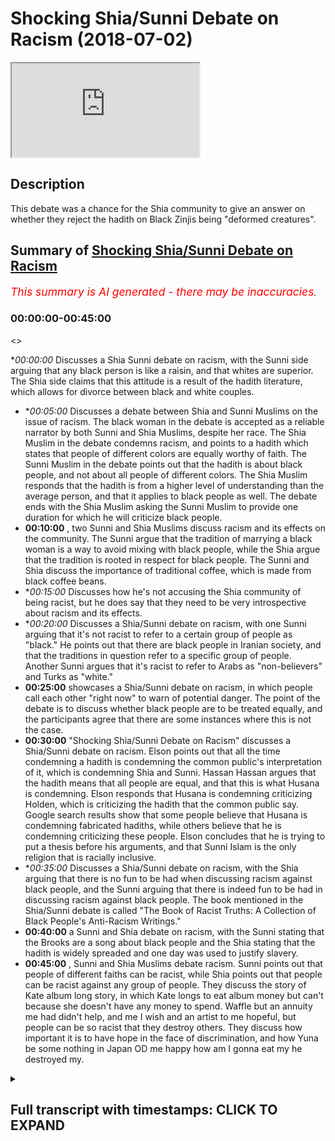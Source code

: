 # Shocking Shia/Sunni Debate on Racism (2018-07-02)

<iframe loading='lazy' allow='autoplay' src='https://www.youtube.com/embed/bwG8mSzOzyY'></iframe>

## Description

This debate was a chance for the Shia community to give an answer on whether they reject the hadith on Black Zinjis being "deformed creatures".

## Summary of [Shocking Shia/Sunni Debate on Racism](https://www.youtube.com/watch?v=bwG8mSzOzyY)


*<span style="color:red; font-size:125%">This summary is AI generated - there may be inaccuracies</span>. [](/)*

### <a onclick="modifyYTiframeseektime('0')">00:00:00-00:45:00</a>

<>

**<a onclick="modifyYTiframeseektime('0')">00:00:00</a>* Discusses a Shia Sunni debate on racism, with the Sunni side arguing that any black person is like a raisin, and that whites are superior. The Shia side claims that this attitude is a result of the hadith literature, which allows for divorce between black and white couples.
* **<a onclick="modifyYTiframeseektime('300')">00:05:00</a>* Discusses a debate between Shia and Sunni Muslims on the issue of racism. The black woman in the debate is accepted as a reliable narrator by both Sunni and Shia Muslims, despite her race. The Shia Muslim in the debate condemns racism, and points to a hadith which states that people of different colors are equally worthy of faith. The Sunni Muslim in the debate points out that the hadith is about black people, and not about all people of different colors. The Shia Muslim responds that the hadith is from a higher level of understanding than the average person, and that it applies to black people as well. The debate ends with the Shia Muslim asking the Sunni Muslim to provide one duration for which he will criticize black people.
* **<a onclick="modifyYTiframeseektime('600')">00:10:00</a>** , two Sunni and Shia Muslims discuss racism and its effects on the community. The Sunni argue that the tradition of marrying a black woman is a way to avoid mixing with black people, while the Shia argue that the tradition is rooted in respect for black people. The Sunni and Shia discuss the importance of traditional coffee, which is made from black coffee beans.
* **<a onclick="modifyYTiframeseektime('900')">00:15:00</a>* Discusses how he's not accusing the Shia community of being racist, but he does say that they need to be very introspective about racism and its effects.
* **<a onclick="modifyYTiframeseektime('1200')">00:20:00</a>* Discusses a Shia/Sunni debate on racism, with one Sunni arguing that it's not racist to refer to a certain group of people as "black." He points out that there are black people in Iranian society, and that the traditions in question refer to a specific group of people. Another Sunni argues that it's racist to refer to Arabs as "non-believers" and Turks as "white."
* **<a onclick="modifyYTiframeseektime('1500')">00:25:00</a>**  showcases a Shia/Sunni debate on racism, in which people call each other "right now" to warn of potential danger. The point of the debate is to discuss whether black people are to be treated equally, and the participants agree that there are some instances where this is not the case.
* **<a onclick="modifyYTiframeseektime('1800')">00:30:00</a>**  "Shocking Shia/Sunni Debate on Racism" discusses a Shia/Sunni debate on racism. Elson points out that all the time condemning a hadith is condemning the common public's interpretation of it, which is condemning Shia and Sunni. Hassan Hassan argues that the hadith means that all people are equal, and that this is what Husana is condemning. Elson responds that Husana is condemning criticizing Holden, which is criticizing the hadith that the common public say. Google search results show that some people believe that Husana is condemning fabricated hadiths, while others believe that he is condemning criticizing these people. Elson concludes that he is trying to put a thesis before his arguments, and that Sunni Islam is the only religion that is racially inclusive.
* **<a onclick="modifyYTiframeseektime('2100')">00:35:00</a>* Discusses a Shia/Sunni debate on racism, with the Shia arguing that there is no fun to be had when discussing racism against black people, and the Sunni arguing that there is indeed fun to be had in discussing racism against black people. The book mentioned in the Shia/Sunni debate is called "The Book of Racist Truths: A Collection of Black People's Anti-Racism Writings."
* **<a onclick="modifyYTiframeseektime('2400')">00:40:00</a>** a Sunni and Shia debate on racism, with the Sunni stating that the Brooks are a song about black people and the Shia stating that the hadith is widely spreaded and one day was used to justify slavery.
* **<a onclick="modifyYTiframeseektime('2700')">00:45:00</a>** , Sunni and Shia Muslims debate racism. Sunni points out that people of different faiths can be racist, while Shia points out that people can be racist against any group of people. They discuss the story of Kate album long story, in which Kate longs to eat album money but can't because she doesn't have any money to spend. Waffle but an annuity me had didn't help, and me I wish and an artist to me hopeful, but people can be so racist that they destroy others. They discuss how important it is to have hope in the face of discrimination, and how Yuna be some nothing in Japan OD me happy how am I gonna eat my he destroyed my.

<details><summary><h2>Full transcript with timestamps: CLICK TO EXPAND</h2></summary>

<a onclick="modifyYTiframeseektime('0')">0:00:00</a> I know but even that is problematic know  
<a onclick="modifyYTiframeseektime('64')">0:01:04</a> that the nutrition say about  
<a onclick="modifyYTiframeseektime('70')">0:01:10</a> this deal yeah okay they're all of those  
<a onclick="modifyYTiframeseektime('74')">0:01:14</a> traditions we reject them right yeah so  
<a onclick="modifyYTiframeseektime('76')">0:01:16</a> believe me stress scriptures and this is  
<a onclick="modifyYTiframeseektime('83')">0:01:23</a> my claim to you right now here and this  
<a onclick="modifyYTiframeseektime('84')">0:01:24</a> is I'm doing nothing why nothing is what  
<a onclick="modifyYTiframeseektime('87')">0:01:27</a> I'm taking your you mean yeah and I'm  
<a onclick="modifyYTiframeseektime('89')">0:01:29</a> giving it to you because I'm not someone  
<a onclick="modifyYTiframeseektime('91')">0:01:31</a> who can do it son mystical art is a big  
<a onclick="modifyYTiframeseektime('93')">0:01:33</a> thing you go through narrations yeah  
<a onclick="modifyYTiframeseektime('94')">0:01:34</a> it's the cry is when someone looks at oh  
<a onclick="modifyYTiframeseektime('97')">0:01:37</a> yeah makes a decision so I'm saying oh  
<a onclick="modifyYTiframeseektime('100')">0:01:40</a> yeah who's well-known yeah in the circle  
<a onclick="modifyYTiframeseektime('103')">0:01:43</a> his his discussion of it and not just  
<a onclick="modifyYTiframeseektime('106')">0:01:46</a> him but him particularly because I know  
<a onclick="modifyYTiframeseektime('107')">0:01:47</a> he spoke about this issue yeah he said  
<a onclick="modifyYTiframeseektime('112')">0:01:52</a> anything in the Islamic which refers to  
<a onclick="modifyYTiframeseektime('117')">0:01:57</a> as throat the people from Sudan yeah  
<a onclick="modifyYTiframeseektime('120')">0:02:00</a> which is at the time obviously below  
<a onclick="modifyYTiframeseektime('121')">0:02:01</a> Egypt and sapphires rubies etc and also  
<a onclick="modifyYTiframeseektime('124')">0:02:04</a> any black people is alike that's what he  
<a onclick="modifyYTiframeseektime('127')">0:02:07</a> said any idea lied meaning is not  
<a onclick="modifyYTiframeseektime('129')">0:02:09</a> authentic now on the on the flip side  
<a onclick="modifyYTiframeseektime('131')">0:02:11</a> today one saying is from the Tennessee I  
<a onclick="modifyYTiframeseektime('133')">0:02:13</a> traditionally spective yeah we both  
<a onclick="modifyYTiframeseektime('136')">0:02:16</a> agree and we've accepted that this  
<a onclick="modifyYTiframeseektime('138')">0:02:18</a> hadith yakumo's ooh not for long Kalpana  
<a onclick="modifyYTiframeseektime('141')">0:02:21</a> Shawa that be aware of the huge trap the  
<a onclick="modifyYTiframeseektime('143')">0:02:23</a> black tribe because they are deformed  
<a onclick="modifyYTiframeseektime('144')">0:02:24</a> creature because they used to pace  
<a onclick="modifyYTiframeseektime('146')">0:02:26</a> things in their faces you know well I  
<a onclick="modifyYTiframeseektime('148')">0:02:28</a> mean they still do that now I mean in  
<a onclick="modifyYTiframeseektime('151')">0:02:31</a> Kenya you got to Ken you're gonna find  
<a onclick="modifyYTiframeseektime('152')">0:02:32</a> tribes that people put things in their  
<a onclick="modifyYTiframeseektime('154')">0:02:34</a> faces and that already there was one  
<a onclick="modifyYTiframeseektime('155')">0:02:35</a> thing but they don't have no books but  
<a onclick="modifyYTiframeseektime('157')">0:02:37</a> you know this word will show where you  
<a onclick="modifyYTiframeseektime('159')">0:02:39</a> know what it means in Arabic deformity  
<a onclick="modifyYTiframeseektime('165')">0:02:45</a> literally when you have some patrol you  
<a onclick="modifyYTiframeseektime('167')">0:02:47</a> know what you saying this it's they're  
<a onclick="modifyYTiframeseektime('168')">0:02:48</a> not no more you saying this right but  
<a onclick="modifyYTiframeseektime('171')">0:02:51</a> then at the same time in Bukhari you do  
<a onclick="modifyYTiframeseektime('173')">0:02:53</a> have traditions where it describes yet  
<a onclick="modifyYTiframeseektime('176')">0:02:56</a> it describes like it says obey your  
<a onclick="modifyYTiframeseektime('177')">0:02:57</a> leader leader even if he's no peon is  
<a onclick="modifyYTiframeseektime('180')">0:03:00</a> that head Lac or is it okay no that's  
<a onclick="modifyYTiframeseektime('191')">0:03:11</a> not the idea is look  
<a onclick="modifyYTiframeseektime('196')">0:03:16</a> from Fantasy Bra obey your leader  
<a onclick="modifyYTiframeseektime('197')">0:03:17</a> whatever color they are and he said even  
<a onclick="modifyYTiframeseektime('199')">0:03:19</a> if his head is as black as a raisin it's  
<a onclick="modifyYTiframeseektime('202')">0:03:22</a> like raisin Zach yeah because the  
<a onclick="modifyYTiframeseektime('204')">0:03:24</a> Razorbacks and white that seem no one in  
<a onclick="modifyYTiframeseektime('205')">0:03:25</a> rank no no no no that bi is suggesting I  
<a onclick="modifyYTiframeseektime('214')">0:03:34</a> think we're gonna talk about yeah oh I'm  
<a onclick="modifyYTiframeseektime('220')">0:03:40</a> saying is that the reason you notice a  
<a onclick="modifyYTiframeseektime('222')">0:03:42</a> lot of Korea this is really interesting  
<a onclick="modifyYTiframeseektime('223')">0:03:43</a> there's a hadith in Bukhari I'll come to  
<a onclick="modifyYTiframeseektime('225')">0:03:45</a> the same one as oh yeah of a woman yeah  
<a onclick="modifyYTiframeseektime('227')">0:03:47</a> she was a black woman yeah  
<a onclick="modifyYTiframeseektime('230')">0:03:50</a> black woman she came to a sahabi I  
<a onclick="modifyYTiframeseektime('232')">0:03:52</a> forget his name now maybe we can find  
<a onclick="modifyYTiframeseektime('234')">0:03:54</a> the name and he and his wife he and his  
<a onclick="modifyYTiframeseektime('238')">0:03:58</a> wife he and his wife four marriages  
<a onclick="modifyYTiframeseektime('242')">0:04:02</a> this isn't Bukhari a wife and husband  
<a onclick="modifyYTiframeseektime('246')">0:04:06</a> were married yeah now what happened was  
<a onclick="modifyYTiframeseektime('250')">0:04:10</a> that this black woman she said why hold  
<a onclick="modifyYTiframeseektime('252')">0:04:12</a> on I gave this man breast milk and I  
<a onclick="modifyYTiframeseektime('255')">0:04:15</a> gave this woman breast milk and in Islam  
<a onclick="modifyYTiframeseektime('257')">0:04:17</a> we know that if you give a man and a  
<a onclick="modifyYTiframeseektime('260')">0:04:20</a> woman breast milk they can't get married  
<a onclick="modifyYTiframeseektime('261')">0:04:21</a> there you understand that yeah okay you  
<a onclick="modifyYTiframeseektime('264')">0:04:24</a> know the nourishes the perfect for foie  
<a onclick="modifyYTiframeseektime('266')">0:04:26</a> gras kabane ever man the hadith says for  
<a onclick="modifyYTiframeseektime('268')">0:04:28</a> foie gras cabina Homer pharmacopoeia  
<a onclick="modifyYTiframeseektime('271')">0:04:31</a> Homer means he divorced them now wait a  
<a onclick="modifyYTiframeseektime('273')">0:04:33</a> minute this is really interesting  
<a onclick="modifyYTiframeseektime('274')">0:04:34</a> separate this means the boss there was  
<a onclick="modifyYTiframeseektime('279')">0:04:39</a> at the boss head you know why because he  
<a onclick="modifyYTiframeseektime('282')">0:04:42</a> divorced between those two because her  
<a onclick="modifyYTiframeseektime('284')">0:04:44</a> testimony  
<a onclick="modifyYTiframeseektime('286')">0:04:46</a> now who was she she was a black woman  
<a onclick="modifyYTiframeseektime('288')">0:04:48</a> the two groups of subgroups of people  
<a onclick="modifyYTiframeseektime('291')">0:04:51</a> which with which we think are most  
<a onclick="modifyYTiframeseektime('293')">0:04:53</a> ridiculed in society yeah well he  
<a onclick="modifyYTiframeseektime('295')">0:04:55</a> accepts he accepted salawats a love  
<a onclick="modifyYTiframeseektime('298')">0:04:58</a> according to a hadith literature the  
<a onclick="modifyYTiframeseektime('300')">0:05:00</a> narration of a black woman over a notion  
<a onclick="modifyYTiframeseektime('303')">0:05:03</a> of a man and his wife both of them went  
<a onclick="modifyYTiframeseektime('305')">0:05:05</a> against her they said no this didn't  
<a onclick="modifyYTiframeseektime('306')">0:05:06</a> happen they protested but the Prophet he  
<a onclick="modifyYTiframeseektime('308')">0:05:08</a> accepted her narration over this which  
<a onclick="modifyYTiframeseektime('322')">0:05:22</a> was one of his students and then the so  
<a onclick="modifyYTiframeseektime('325')">0:05:25</a> black woman then  
<a onclick="modifyYTiframeseektime('326')">0:05:26</a> a student he said you want to see  
<a onclick="modifyYTiframeseektime('329')">0:05:29</a> someone from the people of Jena he said  
<a onclick="modifyYTiframeseektime('331')">0:05:31</a> yes he said look at this black woman she  
<a onclick="modifyYTiframeseektime('333')">0:05:33</a> is one of the people in general  
<a onclick="modifyYTiframeseektime('334')">0:05:34</a> represent yeah she's all over the people  
<a onclick="modifyYTiframeseektime('336')">0:05:36</a> of Germany that she is living on earth  
<a onclick="modifyYTiframeseektime('338')">0:05:38</a> at that time and she's one of the people  
<a onclick="modifyYTiframeseektime('340')">0:05:40</a> of paradise then he asked him why then  
<a onclick="modifyYTiframeseektime('343')">0:05:43</a> he said she came to the prophet  
<a onclick="modifyYTiframeseektime('344')">0:05:44</a> salaallah alayhi salam and she had she  
<a onclick="modifyYTiframeseektime('347')">0:05:47</a> had kind of epilepsy  
<a onclick="modifyYTiframeseektime('348')">0:05:48</a> he's too faint and then she came to the  
<a onclick="modifyYTiframeseektime('351')">0:05:51</a> prophet sallallaahu and she asked him o  
<a onclick="modifyYTiframeseektime('352')">0:05:52</a> Messenger of Allah I get faint asked the  
<a onclick="modifyYTiframeseektime('354')">0:05:54</a> McDowell for me that Allah killed me  
<a onclick="modifyYTiframeseektime('355')">0:05:55</a> from this disease then our Prophet SAW  
<a onclick="modifyYTiframeseektime('357')">0:05:57</a> Allah I am said to him will you be  
<a onclick="modifyYTiframeseektime('359')">0:05:59</a> patient she said yes and then he said  
<a onclick="modifyYTiframeseektime('376')">0:06:16</a> look at this because it demonstrates  
<a onclick="modifyYTiframeseektime('397')">0:06:37</a> equality yes the reason why we presented  
<a onclick="modifyYTiframeseektime('404')">0:06:44</a> on our channel was for a reason was a  
<a onclick="modifyYTiframeseektime('405')">0:06:45</a> search on accused you said your video  
<a onclick="modifyYTiframeseektime('410')">0:06:50</a> that we aren't filling the race in the  
<a onclick="modifyYTiframeseektime('411')">0:06:51</a> reason why we released that was cause  
<a onclick="modifyYTiframeseektime('412')">0:06:52</a> another channel so excuse also erases  
<a onclick="modifyYTiframeseektime('425')">0:07:05</a> saying you guys we have these mess up  
<a onclick="modifyYTiframeseektime('426')">0:07:06</a> the diffs research you have them too we  
<a onclick="modifyYTiframeseektime('428')">0:07:08</a> can write that game-mode a baton a stone  
<a onclick="modifyYTiframeseektime('439')">0:07:19</a> yes they have black no problem ok that's  
<a onclick="modifyYTiframeseektime('442')">0:07:22</a> why we don't have to listen  
<a onclick="modifyYTiframeseektime('443')">0:07:23</a> racism the very choose a very low blow  
<a onclick="modifyYTiframeseektime('452')">0:07:32</a> racism exists unless you get racism from  
<a onclick="modifyYTiframeseektime('457')">0:07:37</a> in the UK you could be a white guy from  
<a onclick="modifyYTiframeseektime('459')">0:07:39</a> Scotland somebody from South London and  
<a onclick="modifyYTiframeseektime('462')">0:07:42</a> it'd be like we have to do this  
<a onclick="modifyYTiframeseektime('466')">0:07:46</a> interesting hadith of man Solomon we  
<a onclick="modifyYTiframeseektime('469')">0:07:49</a> have this and it's higher color to our  
<a onclick="modifyYTiframeseektime('470')">0:07:50</a> colors yeah so the episode that Oh son  
<a onclick="modifyYTiframeseektime('486')">0:08:06</a> of a black and he was very angry with  
<a onclick="modifyYTiframeseektime('488')">0:08:08</a> him he reprimanded him and you know now  
<a onclick="modifyYTiframeseektime('491')">0:08:11</a> I'm asking you a question  
<a onclick="modifyYTiframeseektime('493')">0:08:13</a> Allah it's very important because he  
<a onclick="modifyYTiframeseektime('495')">0:08:15</a> first rose from your book sorry it was  
<a onclick="modifyYTiframeseektime('500')">0:08:20</a> not man right  
<a onclick="modifyYTiframeseektime('502')">0:08:22</a> he said to me ever so that whole son of  
<a onclick="modifyYTiframeseektime('506')">0:08:26</a> a black woman so belong in rabaa he  
<a onclick="modifyYTiframeseektime('509')">0:08:29</a> wanted from Mohammed sunrise and I  
<a onclick="modifyYTiframeseektime('510')">0:08:30</a> complain and he complained Ranger Psalms  
<a onclick="modifyYTiframeseektime('512')">0:08:32</a> of Solomon Hadi but he forgot very angry  
<a onclick="modifyYTiframeseektime('515')">0:08:35</a> and he told him yeah  
<a onclick="modifyYTiframeseektime('517')">0:08:37</a> is this true is this true what you've  
<a onclick="modifyYTiframeseektime('519')">0:08:39</a> been saying yeah in the Quran really so  
<a onclick="modifyYTiframeseektime('525')">0:08:45</a> he clearly okay go angry  
<a onclick="modifyYTiframeseektime('527')">0:08:47</a> we condemn there and he called the  
<a onclick="modifyYTiframeseektime('528')">0:08:48</a> ignorant jaylee act is one of the worst  
<a onclick="modifyYTiframeseektime('531')">0:08:51</a> criticisms you can get actually on the  
<a onclick="modifyYTiframeseektime('532')">0:08:52</a> west coast yes so here's my question  
<a onclick="modifyYTiframeseektime('535')">0:08:55</a> it's a question it's not challenged can  
<a onclick="modifyYTiframeseektime('539')">0:08:59</a> you provide for me one she IDs exactly  
<a onclick="modifyYTiframeseektime('558')">0:09:18</a> so you want one duration I just wanna  
<a onclick="modifyYTiframeseektime('561')">0:09:21</a> criticize that recently as the narration  
<a onclick="modifyYTiframeseektime('563')">0:09:23</a> that we saw in in our books right from a  
<a onclick="modifyYTiframeseektime('566')">0:09:26</a> Shiite perspective one killer hadith  
<a onclick="modifyYTiframeseektime('569')">0:09:29</a> which says and most thing I know the  
<a onclick="modifyYTiframeseektime('572')">0:09:32</a> article I mean it wasn't about black and  
<a onclick="modifyYTiframeseektime('574')">0:09:34</a> so now he was  
<a onclick="modifyYTiframeseektime('574')">0:09:34</a> it was you asked for one duration yes  
<a onclick="modifyYTiframeseektime('592')">0:09:52</a> okay yes this will finish now there's a  
<a onclick="modifyYTiframeseektime('596')">0:09:56</a> whole chapter in al-kafi volume one that  
<a onclick="modifyYTiframeseektime('600')">0:10:00</a> talks about racism and it says if  
<a onclick="modifyYTiframeseektime('602')">0:10:02</a> anybody if anybody has a mustard of seen  
<a onclick="modifyYTiframeseektime('605')">0:10:05</a> on his half of racism let's get there  
<a onclick="modifyYTiframeseektime('610')">0:10:10</a> with respect you see you've got respect  
<a onclick="modifyYTiframeseektime('614')">0:10:14</a> your traditions be they ask you to call  
<a onclick="modifyYTiframeseektime('616')">0:10:16</a> the Hadean alone on the pole listen to  
<a onclick="modifyYTiframeseektime('618')">0:10:18</a> set up with up I'm telling you now that  
<a onclick="modifyYTiframeseektime('624')">0:10:24</a> inner coffee  
<a onclick="modifyYTiframeseektime('626')">0:10:26</a> I'll find a few I think it's only fair  
<a onclick="modifyYTiframeseektime('629')">0:10:29</a> every time you present something I'll do  
<a onclick="modifyYTiframeseektime('631')">0:10:31</a> exactly the same thing with you no  
<a onclick="modifyYTiframeseektime('632')">0:10:32</a> problem I said I've just said in a  
<a onclick="modifyYTiframeseektime('638')">0:10:38</a> hadith  
<a onclick="modifyYTiframeseektime('639')">0:10:39</a> that's what's been authenticated  
<a onclick="modifyYTiframeseektime('658')">0:10:58</a> I'm simply asking he's asking for one  
<a onclick="modifyYTiframeseektime('660')">0:11:00</a> happy I just want to know why why  
<a onclick="modifyYTiframeseektime('663')">0:11:03</a> because he's curious he probably wants  
<a onclick="modifyYTiframeseektime('665')">0:11:05</a> to say you wanna make a boy because when  
<a onclick="modifyYTiframeseektime('674')">0:11:14</a> you have a hadith I'm gonna have a  
<a onclick="modifyYTiframeseektime('676')">0:11:16</a> hadith was wrong when it couldn't pro  
<a onclick="modifyYTiframeseektime('679')">0:11:19</a> this act saying you have this hadith  
<a onclick="modifyYTiframeseektime('683')">0:11:23</a> through the highest and yeah which is  
<a onclick="modifyYTiframeseektime('686')">0:11:26</a> you be careful or the do memory of the  
<a onclick="modifyYTiframeseektime('688')">0:11:28</a> of the black where the Jews the black is  
<a onclick="modifyYTiframeseektime('690')">0:11:30</a> rude yeah because that deformed people  
<a onclick="modifyYTiframeseektime('694')">0:11:34</a> yeah now we need another hadith in the  
<a onclick="modifyYTiframeseektime('696')">0:11:36</a> same standard to clean them that and all  
<a onclick="modifyYTiframeseektime('699')">0:11:39</a> the forest no I'm not defensive um they  
<a onclick="modifyYTiframeseektime('705')">0:11:45</a> are asking we're not the donor  
<a onclick="modifyYTiframeseektime('706')">0:11:46</a> we're asking we need to have a becoming  
<a onclick="modifyYTiframeseektime('712')">0:11:52</a> firstly this tradition you brought up  
<a onclick="modifyYTiframeseektime('715')">0:11:55</a> about racism okay  
<a onclick="modifyYTiframeseektime('717')">0:11:57</a> which obviously accountable it's say hey  
<a onclick="modifyYTiframeseektime('719')">0:11:59</a> you said it's hey by Allah Bonnie or  
<a onclick="modifyYTiframeseektime('720')">0:12:00</a> whatever right not as fine again what's  
<a onclick="modifyYTiframeseektime('722')">0:12:02</a> wrong I don't want to just mention about  
<a onclick="modifyYTiframeseektime('723')">0:12:03</a> abou sorry  
<a onclick="modifyYTiframeseektime('725')">0:12:05</a> yeah rebuking so the point is and by the  
<a onclick="modifyYTiframeseektime('731')">0:12:11</a> way we have for example Halloween I've  
<a onclick="modifyYTiframeseektime('732')">0:12:12</a> been 12 yeah she married yeah  
<a onclick="modifyYTiframeseektime('735')">0:12:15</a> - tell them married a black man as well  
<a onclick="modifyYTiframeseektime('739')">0:12:19</a> okay so we have intermixing within black  
<a onclick="modifyYTiframeseektime('743')">0:12:23</a> community nope a little mini by the way  
<a onclick="modifyYTiframeseektime('745')">0:12:25</a> do you know I was doing research sorry  
<a onclick="modifyYTiframeseektime('746')">0:12:26</a> this is gonna sound a bit tangential can  
<a onclick="modifyYTiframeseektime('749')">0:12:29</a> I just finish going to lighten the mood  
<a onclick="modifyYTiframeseektime('752')">0:12:32</a> okay go for it I've done a DNA test and  
<a onclick="modifyYTiframeseektime('754')">0:12:34</a> basically about 1/5 of my body is  
<a onclick="modifyYTiframeseektime('756')">0:12:36</a> Nigerian or something like that  
<a onclick="modifyYTiframeseektime('759')">0:12:39</a> - I was like 20 percent of all 20 become  
<a onclick="modifyYTiframeseektime('762')">0:12:42</a> like a big number yeah yeah so I was  
<a onclick="modifyYTiframeseektime('763')">0:12:43</a> wondering you know why am i if it was  
<a onclick="modifyYTiframeseektime('766')">0:12:46</a> East African you know okay  
<a onclick="modifyYTiframeseektime('768')">0:12:48</a> East African because this close to North  
<a onclick="modifyYTiframeseektime('771')">0:12:51</a> Africa alright I'm originally from Egypt  
<a onclick="modifyYTiframeseektime('774')">0:12:54</a> I done some research chef you know on  
<a onclick="modifyYTiframeseektime('776')">0:12:56</a> the on the the freshest the brushes yeah  
<a onclick="modifyYTiframeseektime('780')">0:13:00</a> and while realizes that we have a  
<a onclick="modifyYTiframeseektime('782')">0:13:02</a> long-standing tradition the sources for  
<a onclick="modifyYTiframeseektime('785')">0:13:05</a> the cernium it's established giving him  
<a onclick="modifyYTiframeseektime('786')">0:13:06</a> to you as an interesting point nothing  
<a onclick="modifyYTiframeseektime('788')">0:13:08</a> nothing academically but because black  
<a onclick="modifyYTiframeseektime('791')">0:13:11</a> people have certain characteristics  
<a onclick="modifyYTiframeseektime('792')">0:13:12</a> muscle muscular and whoever they do have  
<a onclick="modifyYTiframeseektime('796')">0:13:16</a> even now to this day every day so  
<a onclick="modifyYTiframeseektime('799')">0:13:19</a> [Laughter]  
<a onclick="modifyYTiframeseektime('802')">0:13:22</a> they're pretty legs  
<a onclick="modifyYTiframeseektime('804')">0:13:24</a> yeah so the Arab side to intermix with  
<a onclick="modifyYTiframeseektime('808')">0:13:28</a> them especially the core issues that's  
<a onclick="modifyYTiframeseektime('810')">0:13:30</a> why because I was wondering why you came  
<a onclick="modifyYTiframeseektime('812')">0:13:32</a> from I'm a gobby of pigment you got a  
<a onclick="modifyYTiframeseektime('814')">0:13:34</a> signal  
<a onclick="modifyYTiframeseektime('853')">0:14:13</a> okay so basically bro it's gonna come  
<a onclick="modifyYTiframeseektime('857')">0:14:17</a> back to you I was gonna see the  
<a onclick="modifyYTiframeseektime('858')">0:14:18</a> traditional coffee Algar bringing up so  
<a onclick="modifyYTiframeseektime('860')">0:14:20</a> the point is look I think they I'm not  
<a onclick="modifyYTiframeseektime('862')">0:14:22</a> going to stand in like throw blows  
<a onclick="modifyYTiframeseektime('864')">0:14:24</a> because I can show you I'm not trying or  
<a onclick="modifyYTiframeseektime('866')">0:14:26</a> let me finish I think they we have  
<a onclick="modifyYTiframeseektime('871')">0:14:31</a> chapters dedicated in our books they  
<a onclick="modifyYTiframeseektime('873')">0:14:33</a> talk about racism okay  
<a onclick="modifyYTiframeseektime('875')">0:14:35</a> and the amande often debated a start  
<a onclick="modifyYTiframeseektime('877')">0:14:37</a> date to themselves their mothers were  
<a onclick="modifyYTiframeseektime('878')">0:14:38</a> from black descended from slaves women  
<a onclick="modifyYTiframeseektime('883')">0:14:43</a> their wives some of these women will  
<a onclick="modifyYTiframeseektime('887')">0:14:47</a> stay with me no I would ask you a  
<a onclick="modifyYTiframeseektime('889')">0:14:49</a> question  
<a onclick="modifyYTiframeseektime('890')">0:14:50</a> give me one Xin Jie woman from the  
<a onclick="modifyYTiframeseektime('896')">0:14:56</a> Nubians from these energies that the  
<a onclick="modifyYTiframeseektime('898')">0:14:58</a> Imams married and not the most yeah I  
<a onclick="modifyYTiframeseektime('902')">0:15:02</a> don't know I'm not asking efficient not  
<a onclick="modifyYTiframeseektime('904')">0:15:04</a> talking about the skin color I'm talking  
<a onclick="modifyYTiframeseektime('906')">0:15:06</a> about black from the subcontinent as far  
<a onclick="modifyYTiframeseektime('909')">0:15:09</a> from the sub-saharan African region so  
<a onclick="modifyYTiframeseektime('911')">0:15:11</a> Sudan from the known Arab places you  
<a onclick="modifyYTiframeseektime('917')">0:15:17</a> could ask you the same question could  
<a onclick="modifyYTiframeseektime('919')">0:15:19</a> you answer one second hello pin Tao okay  
<a onclick="modifyYTiframeseektime('923')">0:15:23</a> she's an Arab woman okay I mean you've  
<a onclick="modifyYTiframeseektime('926')">0:15:26</a> done your research I need to understand  
<a onclick="modifyYTiframeseektime('930')">0:15:30</a> your anger confusing us of racism  
<a onclick="modifyYTiframeseektime('932')">0:15:32</a> essentially no I'm not accusing you of  
<a onclick="modifyYTiframeseektime('933')">0:15:33</a> racism you've done research you comment  
<a onclick="modifyYTiframeseektime('938')">0:15:38</a> before and then yourself  
<a onclick="modifyYTiframeseektime('941')">0:15:41</a> Oh useless racism is a big thing yeah  
<a onclick="modifyYTiframeseektime('961')">0:16:01</a> and let me be frank with you in our  
<a onclick="modifyYTiframeseektime('963')">0:16:03</a> countries and our Arab countries  
<a onclick="modifyYTiframeseektime('964')">0:16:04</a> Pakistan in the black person comes to  
<a onclick="modifyYTiframeseektime('967')">0:16:07</a> this country sometimes they mistreated  
<a onclick="modifyYTiframeseektime('968')">0:16:08</a> err I'm speaking more probably off no  
<a onclick="modifyYTiframeseektime('970')">0:16:10</a> problem but their mystery is how we have  
<a onclick="modifyYTiframeseektime('971')">0:16:11</a> to adjust these things as understand let  
<a onclick="modifyYTiframeseektime('975')">0:16:15</a> us stay here I mean I know you might not  
<a onclick="modifyYTiframeseektime('979')">0:16:19</a> find it as important but I've never very  
<a onclick="modifyYTiframeseektime('981')">0:16:21</a> important right another thing it's like  
<a onclick="modifyYTiframeseektime('984')">0:16:24</a> and by just honest and say listen I  
<a onclick="modifyYTiframeseektime('986')">0:16:26</a> don't explain to you before yes as I  
<a onclick="modifyYTiframeseektime('989')">0:16:29</a> think you before our books heavily  
<a onclick="modifyYTiframeseektime('993')">0:16:33</a> criticized erasing can we happening no  
<a onclick="modifyYTiframeseektime('996')">0:16:36</a> just no pombal I'll see them I've been a  
<a onclick="modifyYTiframeseektime('998')">0:16:38</a> doctor soon yeah but having said that  
<a onclick="modifyYTiframeseektime('1004')">0:16:44</a> [Music]  
<a onclick="modifyYTiframeseektime('1080')">0:18:00</a> I don't screw though I'm saying  
<a onclick="modifyYTiframeseektime('1097')">0:18:17</a> [Laughter]  
<a onclick="modifyYTiframeseektime('1128')">0:18:48</a> the issue of anyway my uncle's like this  
<a onclick="modifyYTiframeseektime('1161')">0:19:21</a> back I'll show you a picture one day  
<a onclick="modifyYTiframeseektime('1163')">0:19:23</a> okay the reason why my mum's that my  
<a onclick="modifyYTiframeseektime('1166')">0:19:26</a> mum's brother and the reason why is  
<a onclick="modifyYTiframeseektime('1169')">0:19:29</a> because he forgot I came with this guy  
<a onclick="modifyYTiframeseektime('1173')">0:19:33</a> shorty is falling short to the point I'm  
<a onclick="modifyYTiframeseektime('1176')">0:19:36</a> making sure is what I want to say to it  
<a onclick="modifyYTiframeseektime('1180')">0:19:40</a> this is their important yeah apps we've  
<a onclick="modifyYTiframeseektime('1183')">0:19:43</a> been think it's on next time as Muslims  
<a onclick="modifyYTiframeseektime('1186')">0:19:46</a> you need to be very introspective about  
<a onclick="modifyYTiframeseektime('1187')">0:19:47</a> it because people from the mumbles will  
<a onclick="modifyYTiframeseektime('1189')">0:19:49</a> commit a hammering us about the issue of  
<a onclick="modifyYTiframeseektime('1191')">0:19:51</a> racism and we need to be very  
<a onclick="modifyYTiframeseektime('1193')">0:19:53</a> introspective now what I'm essentially  
<a onclick="modifyYTiframeseektime('1196')">0:19:56</a> saying is that I'm not here to accuse  
<a onclick="modifyYTiframeseektime('1198')">0:19:58</a> the Shia community of being racist I'm  
<a onclick="modifyYTiframeseektime('1200')">0:20:00</a> not saying that I know I know many of  
<a onclick="modifyYTiframeseektime('1202')">0:20:02</a> you guys I've been around it I've been  
<a onclick="modifyYTiframeseektime('1203')">0:20:03</a> you know they know me and I know them  
<a onclick="modifyYTiframeseektime('1205')">0:20:05</a> yeah I'm not saying that they're racist  
<a onclick="modifyYTiframeseektime('1207')">0:20:07</a> I don't know much about Iranian Society  
<a onclick="modifyYTiframeseektime('1210')">0:20:10</a> for example the black Santa Cruz yeah  
<a onclick="modifyYTiframeseektime('1222')">0:20:22</a> once I'm not interesting they had the  
<a onclick="modifyYTiframeseektime('1224')">0:20:24</a> black suppose I go being up in there in  
<a onclick="modifyYTiframeseektime('1226')">0:20:26</a> the area my friend was telling me about  
<a onclick="modifyYTiframeseektime('1227')">0:20:27</a> it because there because the blacks were  
<a onclick="modifyYTiframeseektime('1229')">0:20:29</a> upset with the guy because he you know  
<a onclick="modifyYTiframeseektime('1231')">0:20:31</a> their sons it goes black he colors so  
<a onclick="modifyYTiframeseektime('1234')">0:20:34</a> it's a white guy it was a black skin on  
<a onclick="modifyYTiframeseektime('1236')">0:20:36</a> black black thing and then one day II  
<a onclick="modifyYTiframeseektime('1238')">0:20:38</a> did that some blacks saw him and then so  
<a onclick="modifyYTiframeseektime('1240')">0:20:40</a> what you do it you trying to think you  
<a onclick="modifyYTiframeseektime('1241')">0:20:41</a> know but they didn't realize that was  
<a onclick="modifyYTiframeseektime('1243')">0:20:43</a> Father Indian culture I don't know  
<a onclick="modifyYTiframeseektime('1285')">0:21:25</a> yes because no it was particular to a  
<a onclick="modifyYTiframeseektime('1301')">0:21:41</a> certain group from the people of Zion  
<a onclick="modifyYTiframeseektime('1303')">0:21:43</a> you except they're not believers I  
<a onclick="modifyYTiframeseektime('1311')">0:21:51</a> didn't interrupt you yeah let me finish  
<a onclick="modifyYTiframeseektime('1312')">0:21:52</a> so if you look at the traditions like  
<a onclick="modifyYTiframeseektime('1315')">0:21:55</a> any traditions you put them all together  
<a onclick="modifyYTiframeseektime('1316')">0:21:56</a> you look at it's referring to a certain  
<a onclick="modifyYTiframeseektime('1318')">0:21:58</a> even though despite the fact that it  
<a onclick="modifyYTiframeseektime('1322')">0:22:02</a> refers to a subgroup of blacks yes I'm  
<a onclick="modifyYTiframeseektime('1323')">0:22:03</a> asking you to accept this Olive bro it's  
<a onclick="modifyYTiframeseektime('1326')">0:22:06</a> same on your books ago it's a white why  
<a onclick="modifyYTiframeseektime('1331')">0:22:11</a> you for white trying to force your  
<a onclick="modifyYTiframeseektime('1332')">0:22:12</a> opinion against to accept do you accept  
<a onclick="modifyYTiframeseektime('1335')">0:22:15</a> it no we're not to accept it was Pacific  
<a onclick="modifyYTiframeseektime('1337')">0:22:17</a> to a certain group of people why is that  
<a onclick="modifyYTiframeseektime('1339')">0:22:19</a> is that acceptable your eyes think  
<a onclick="modifyYTiframeseektime('1341')">0:22:21</a> that's racial yes no it's gonna be  
<a onclick="modifyYTiframeseektime('1343')">0:22:23</a> racist because it's not talking about  
<a onclick="modifyYTiframeseektime('1345')">0:22:25</a> black people it's talking about a  
<a onclick="modifyYTiframeseektime('1346')">0:22:26</a> certain I can say to you is in a racist  
<a onclick="modifyYTiframeseektime('1352')">0:22:32</a> to say well Arabs cannot marry down  
<a onclick="modifyYTiframeseektime('1354')">0:22:34</a> Arabs as well Arabs are not allowed to  
<a onclick="modifyYTiframeseektime('1358')">0:22:38</a> marry Turks  
<a onclick="modifyYTiframeseektime('1377')">0:22:57</a> you come here  
<a onclick="modifyYTiframeseektime('1571')">0:26:11</a> someone called me they said some of the  
<a onclick="modifyYTiframeseektime('1574')">0:26:14</a> people share some traces you know  
<a onclick="modifyYTiframeseektime('1605')">0:26:45</a> stay away from your right now the point  
<a onclick="modifyYTiframeseektime('1628')">0:27:08</a> is we we say yeah right  
<a onclick="modifyYTiframeseektime('1653')">0:27:33</a> when it comes to black people  
<a onclick="modifyYTiframeseektime('1820')">0:30:20</a> listen this had equal husana eBay and RL  
<a onclick="modifyYTiframeseektime('1826')">0:30:26</a> Elson the people who say all the time is  
<a onclick="modifyYTiframeseektime('1830')">0:30:30</a> condemning this hadith  
<a onclick="modifyYTiframeseektime('1832')">0:30:32</a> yeah by the way it's for you - no that's  
<a onclick="modifyYTiframeseektime('1838')">0:30:38</a> for you it's for Howie  
<a onclick="modifyYTiframeseektime('1839')">0:30:39</a> yeah  
<a onclick="modifyYTiframeseektime('1841')">0:30:41</a> Hassan Hassan he said means D means the  
<a onclick="modifyYTiframeseektime('1843')">0:30:43</a> book all the people they will say for  
<a onclick="modifyYTiframeseektime('1845')">0:30:45</a> example they're the people they will say  
<a onclick="modifyYTiframeseektime('1848')">0:30:48</a> here's how I hear that's the honey how  
<a onclick="modifyYTiframeseektime('1851')">0:30:51</a> could you get you the video okay so  
<a onclick="modifyYTiframeseektime('1852')">0:30:52</a> consider husana he is condemning  
<a onclick="modifyYTiframeseektime('1854')">0:30:54</a> criticizing Holden  
<a onclick="modifyYTiframeseektime('1856')">0:30:56</a> he is he criticizing the hadith that the  
<a onclick="modifyYTiframeseektime('1859')">0:30:59</a> common public say the lsat yeah so  
<a onclick="modifyYTiframeseektime('1862')">0:31:02</a> Google they said well bad in over eight  
<a onclick="modifyYTiframeseektime('1866')">0:31:06</a> over jeans forty days no Shepherd will  
<a onclick="modifyYTiframeseektime('1868')">0:31:08</a> come to show these people they will say  
<a onclick="modifyYTiframeseektime('1870')">0:31:10</a> he is condemning criticizing these  
<a onclick="modifyYTiframeseektime('1872')">0:31:12</a> people fabricated so you brought this is  
<a onclick="modifyYTiframeseektime('1877')">0:31:17</a> the problem before you who you brought a  
<a onclick="modifyYTiframeseektime('1879')">0:31:19</a> Hadees that in the book in the book  
<a onclick="modifyYTiframeseektime('1882')">0:31:22</a> now in the book condemning fabricated  
<a onclick="modifyYTiframeseektime('1915')">0:31:55</a> but the point is is that I'm trying to  
<a onclick="modifyYTiframeseektime('1919')">0:31:59</a> chef agro three or four books and the  
<a onclick="modifyYTiframeseektime('1922')">0:32:02</a> husana as far as I remember wasn't one  
<a onclick="modifyYTiframeseektime('1924')">0:32:04</a> of them  
<a onclick="modifyYTiframeseektime('1924')">0:32:04</a> no it's not it's not a student any rate  
<a onclick="modifyYTiframeseektime('1931')">0:32:11</a> we said very clearly what we want from  
<a onclick="modifyYTiframeseektime('1933')">0:32:13</a> you guys is there's two challenges  
<a onclick="modifyYTiframeseektime('1934')">0:32:14</a> Jefferson yeah look you very simple for  
<a onclick="modifyYTiframeseektime('1937')">0:32:17</a> the people we've been able to provide  
<a onclick="modifyYTiframeseektime('1938')">0:32:18</a> evidences all right well by the way  
<a onclick="modifyYTiframeseektime('1939')">0:32:19</a> we've done the same thing with  
<a onclick="modifyYTiframeseektime('1940')">0:32:20</a> Christians we've done the same thing  
<a onclick="modifyYTiframeseektime('1942')">0:32:22</a> with Jews and the reason why we're doing  
<a onclick="modifyYTiframeseektime('1944')">0:32:24</a> this is because we're trying to put a  
<a onclick="modifyYTiframeseektime('1945')">0:32:25</a> thesis before  
<a onclick="modifyYTiframeseektime('1947')">0:32:27</a> so and this one I'm gonna say this if  
<a onclick="modifyYTiframeseektime('1950')">0:32:30</a> you can't find the hadith I'm gonna make  
<a onclick="modifyYTiframeseektime('1952')">0:32:32</a> this thing's very plain open Sunni Islam  
<a onclick="modifyYTiframeseektime('1954')">0:32:34</a> is the only racially vulnerable daunting  
<a onclick="modifyYTiframeseektime('1958')">0:32:38</a> let me finish when you say Sunni Islam  
<a onclick="modifyYTiframeseektime('1959')">0:32:39</a> do you represent the Sufi community let  
<a onclick="modifyYTiframeseektime('1964')">0:32:44</a> me let me answer a question when I say  
<a onclick="modifyYTiframeseektime('1969')">0:32:49</a> sue me I'm not talking about anyone who  
<a onclick="modifyYTiframeseektime('1971')">0:32:51</a> identifies themselves as suddenly that's  
<a onclick="modifyYTiframeseektime('1973')">0:32:53</a> what I'm saying which includes all of  
<a onclick="modifyYTiframeseektime('1975')">0:32:55</a> the aforementioned that you mentioned  
<a onclick="modifyYTiframeseektime('1976')">0:32:56</a> yeah anyone who identified themselves as  
<a onclick="modifyYTiframeseektime('1978')">0:32:58</a> Mary and I will even go further because  
<a onclick="modifyYTiframeseektime('1980')">0:33:00</a> because that's a good question why is  
<a onclick="modifyYTiframeseektime('1981')">0:33:01</a> there suddenly yeah if you try Amir he  
<a onclick="modifyYTiframeseektime('1982')">0:33:02</a> writes in his book yeah I mean he had  
<a onclick="modifyYTiframeseektime('1984')">0:33:04</a> just sudden I said there's two kinds of  
<a onclick="modifyYTiframeseektime('1986')">0:33:06</a> Sunni yeah right I'm using he says  
<a onclick="modifyYTiframeseektime('1988')">0:33:08</a> himself there's two kinds of Sunnis and  
<a onclick="modifyYTiframeseektime('1989')">0:33:09</a> suddenly which even includes the more  
<a onclick="modifyYTiframeseektime('1991')">0:33:11</a> tested it isn't that which I feel like  
<a onclick="modifyYTiframeseektime('1992')">0:33:12</a> we will say a dollar which are like  
<a onclick="modifyYTiframeseektime('1994')">0:33:14</a> deviated sexpot they are basically not  
<a onclick="modifyYTiframeseektime('1997')">0:33:17</a> Shia their sources we do Sunni Islam is  
<a onclick="modifyYTiframeseektime('2008')">0:33:28</a> the only religion mainstream world  
<a onclick="modifyYTiframeseektime('2012')">0:33:32</a> religion in the face of the earth which  
<a onclick="modifyYTiframeseektime('2015')">0:33:35</a> is racially inclusive and includes black  
<a onclick="modifyYTiframeseektime('2018')">0:33:38</a> people white people that's why we find  
<a onclick="modifyYTiframeseektime('2021')">0:33:41</a> very clearly in the hadith and what she  
<a onclick="modifyYTiframeseektime('2023')">0:33:43</a> has arisen we've been able to ascertain  
<a onclick="modifyYTiframeseektime('2026')">0:33:46</a> right now is that hadith the sources  
<a onclick="modifyYTiframeseektime('2030')">0:33:50</a> that describe anti racism in sudden ISM  
<a onclick="modifyYTiframeseektime('2035')">0:33:55</a> why are you talking that we have a whole  
<a onclick="modifyYTiframeseektime('2036')">0:33:56</a> chaplain we bring one I don't think one  
<a onclick="modifyYTiframeseektime('2043')">0:34:03</a> of them was Atari you said there's a  
<a onclick="modifyYTiframeseektime('2046')">0:34:06</a> whole chapter dedicated to racism yes  
<a onclick="modifyYTiframeseektime('2047')">0:34:07</a> the word racism so a cookie that was  
<a onclick="modifyYTiframeseektime('2052')">0:34:12</a> against tribalism  
<a onclick="modifyYTiframeseektime('2053')">0:34:13</a> right and that's why I suspect I believe  
<a onclick="modifyYTiframeseektime('2056')">0:34:16</a> it was against trying tribalism which is  
<a onclick="modifyYTiframeseektime('2059')">0:34:19</a> very clear right but we're talking about  
<a onclick="modifyYTiframeseektime('2060')">0:34:20</a> explicit hadees right that condemn  
<a onclick="modifyYTiframeseektime('2064')">0:34:24</a> basically targeting  
<a onclick="modifyYTiframeseektime('2066')">0:34:26</a> say for example black people i say that  
<a onclick="modifyYTiframeseektime('2068')">0:34:28</a> the only school of saw and the whole  
<a onclick="modifyYTiframeseektime('2071')">0:34:31</a> world including Christianity and Judaism  
<a onclick="modifyYTiframeseektime('2073')">0:34:33</a> etc of the mainstream world religions  
<a onclick="modifyYTiframeseektime('2075')">0:34:35</a> including Hinduism which I believe in a  
<a onclick="modifyYTiframeseektime('2076')">0:34:36</a> caste system including maybe sick by the  
<a onclick="modifyYTiframeseektime('2079')">0:34:39</a> way see cuz it might be another  
<a onclick="modifyYTiframeseektime('2080')">0:34:40</a> exception to be first that yeah cuz they  
<a onclick="modifyYTiframeseektime('2082')">0:34:42</a> they reject the class system I'm trying  
<a onclick="modifyYTiframeseektime('2083')">0:34:43</a> to be as academic as possible so Sikhism  
<a onclick="modifyYTiframeseektime('2085')">0:34:45</a> might be another exception but with that  
<a onclick="modifyYTiframeseektime('2088')">0:34:48</a> I say that soon ISM completely reject  
<a onclick="modifyYTiframeseektime('2091')">0:34:51</a> see would you call it racism and its  
<a onclick="modifyYTiframeseektime('2093')">0:34:53</a> most racially inclusive of all of the  
<a onclick="modifyYTiframeseektime('2096')">0:34:56</a> ancient world religions is number one so  
<a onclick="modifyYTiframeseektime('2097')">0:34:57</a> I say to you now  
<a onclick="modifyYTiframeseektime('2099')">0:34:59</a> it can you find me anything within the  
<a onclick="modifyYTiframeseektime('2101')">0:35:01</a> she ie  
<a onclick="modifyYTiframeseektime('2102')">0:35:02</a> literature which explicitly condemns  
<a onclick="modifyYTiframeseektime('2105')">0:35:05</a> which explicitly condemns the racism  
<a onclick="modifyYTiframeseektime('2108')">0:35:08</a> racism to black people in particular I  
<a onclick="modifyYTiframeseektime('2110')">0:35:10</a> can find you that in itself a bloody out  
<a onclick="modifyYTiframeseektime('2114')">0:35:14</a> opinion says no there's no fun we have  
<a onclick="modifyYTiframeseektime('2134')">0:35:34</a> the books can you show before the [ __ ]  
<a onclick="modifyYTiframeseektime('2141')">0:35:41</a> leaves I just wanted to read the Arabic  
<a onclick="modifyYTiframeseektime('2143')">0:35:43</a> so you can read it from so please  
<a onclick="modifyYTiframeseektime('2146')">0:35:46</a> because since your Expo narrow sorry  
<a onclick="modifyYTiframeseektime('2154')">0:35:54</a> it's the book you mentioned earlier  
<a onclick="modifyYTiframeseektime('2156')">0:35:56</a> which books anymore cuz I think it was  
<a onclick="modifyYTiframeseektime('2158')">0:35:58</a> give me the book please there was what  
<a onclick="modifyYTiframeseektime('2160')">0:36:00</a> I'm reading any okay cuz I don't want to  
<a onclick="modifyYTiframeseektime('2170')">0:36:10</a> lose these are the comments on there  
<a onclick="modifyYTiframeseektime('2172')">0:36:12</a> okay  
<a onclick="modifyYTiframeseektime('2174')">0:36:14</a> here he said a little else in him he is  
<a onclick="modifyYTiframeseektime('2176')">0:36:16</a> this book you know what this is with the  
<a onclick="modifyYTiframeseektime('2178')">0:36:18</a> book this book basically done by Sahara  
<a onclick="modifyYTiframeseektime('2181')">0:36:21</a> ha Allah and he is saying the people  
<a onclick="modifyYTiframeseektime('2183')">0:36:23</a> doing say fabricated things in the yeah  
<a onclick="modifyYTiframeseektime('2186')">0:36:26</a> and then McKesson area here ok yeah do  
<a onclick="modifyYTiframeseektime('2200')">0:36:40</a> you know do you know what's the title of  
<a onclick="modifyYTiframeseektime('2201')">0:36:41</a> the book now please tell us  
<a onclick="modifyYTiframeseektime('2203')">0:36:43</a> yeah means means means what yeah  
<a onclick="modifyYTiframeseektime('2212')">0:36:52</a> eBay Anika theorem a hadith in mr.  
<a onclick="modifyYTiframeseektime('2214')">0:36:54</a> Holland's to to expose to show yeah  
<a onclick="modifyYTiframeseektime('2217')">0:36:57</a> hadith witches which is the people they  
<a onclick="modifyYTiframeseektime('2219')">0:36:59</a> will set on the popular underline he is  
<a onclick="modifyYTiframeseektime('2222')">0:37:02</a> not talking about are the hadith are  
<a onclick="modifyYTiframeseektime('2223')">0:37:03</a> authentic or not he's saying people they  
<a onclick="modifyYTiframeseektime('2225')">0:37:05</a> will say and then he is bringing it up  
<a onclick="modifyYTiframeseektime('2228')">0:37:08</a> please read and I wanted to read  
<a onclick="modifyYTiframeseektime('2229')">0:37:09</a> appreciate videos because it's a very  
<a onclick="modifyYTiframeseektime('2231')">0:37:11</a> important that you read this um when I  
<a onclick="modifyYTiframeseektime('2232')">0:37:12</a> read this yeah ok now here he say for  
<a onclick="modifyYTiframeseektime('2240')">0:37:20</a> now  
<a onclick="modifyYTiframeseektime('2241')">0:37:21</a> hadith he said he mention here please  
<a onclick="modifyYTiframeseektime('2245')">0:37:25</a> now hadith he said unless what he said  
<a onclick="modifyYTiframeseektime('2251')">0:37:31</a> that he mention about that Samaha means  
<a onclick="modifyYTiframeseektime('2255')">0:37:35</a> that they have a truthful they are kind  
<a onclick="modifyYTiframeseektime('2258')">0:37:38</a> of any honest yeah yeah for Barry yeah  
<a onclick="modifyYTiframeseektime('2262')">0:37:42</a> somehow were in there having a  
<a onclick="modifyYTiframeseektime('2266')">0:37:46</a> difficulty woman polyhedral Josie feel  
<a onclick="modifyYTiframeseektime('2269')">0:37:49</a> mode or at yeah condition liberals Josie  
<a onclick="modifyYTiframeseektime('2272')">0:37:52</a> even before except rejected one yeah  
<a onclick="modifyYTiframeseektime('2274')">0:37:54</a> yeah which he said move or he said this  
<a onclick="modifyYTiframeseektime('2277')">0:37:57</a> in Jesus are these fabricated well I  
<a onclick="modifyYTiframeseektime('2280')">0:38:00</a> wish I had a drink a beer bill hadith II  
<a onclick="modifyYTiframeseektime('2282')">0:38:02</a> how sahaja and if their best console  
<a onclick="modifyYTiframeseektime('2284')">0:38:04</a> abeja Bushmen in Rivera and yet know me  
<a onclick="modifyYTiframeseektime('2288')">0:38:08</a> action on Tom Carla Harris so he  
<a onclick="modifyYTiframeseektime('2290')">0:38:10</a> mentioned that he said why the people  
<a onclick="modifyYTiframeseektime('2291')">0:38:11</a> have the ability they don't come to you  
<a onclick="modifyYTiframeseektime('2292')">0:38:12</a> yeah yeah then he said why they do come  
<a onclick="modifyYTiframeseektime('2296')">0:38:16</a> to you then the prophets and he said  
<a onclick="modifyYTiframeseektime('2298')">0:38:18</a> Allah he said there is no good in there  
<a onclick="modifyYTiframeseektime('2300')">0:38:20</a> in the Abyssinian is a giant reversal if  
<a onclick="modifyYTiframeseektime('2302')">0:38:22</a> they did yeah and they'll be what about  
<a onclick="modifyYTiframeseektime('2305')">0:38:25</a> bizarre but of the LA  
<a onclick="modifyYTiframeseektime('2315')">0:38:35</a> for his for his and then he said he said  
<a onclick="modifyYTiframeseektime('2378')">0:39:38</a> I was with the chef he said fil jamia do  
<a onclick="modifyYTiframeseektime('2381')">0:39:41</a> ruthenium salah abdeslam dining he said  
<a onclick="modifyYTiframeseektime('2387')">0:39:47</a> black man that he has problems I can be  
<a onclick="modifyYTiframeseektime('2391')">0:39:51</a> for home to LA he said that for him  
<a onclick="modifyYTiframeseektime('2393')">0:39:53</a> tadam - allahu ta'ala called him come  
<a onclick="modifyYTiframeseektime('2396')">0:39:56</a> for jazz in a Chevy van he said he said  
<a onclick="modifyYTiframeseektime('2400')">0:40:00</a> where is my sleepover he said you know  
<a onclick="modifyYTiframeseektime('2416')">0:40:16</a> 'introduction here in the beginning is  
<a onclick="modifyYTiframeseektime('2419')">0:40:19</a> talking to you about the movie that's  
<a onclick="modifyYTiframeseektime('2426')">0:40:26</a> the problem I'm saying here now he  
<a onclick="modifyYTiframeseektime('2430')">0:40:30</a> mentioned that he said tell us because  
<a onclick="modifyYTiframeseektime('2434')">0:40:34</a> you put us in a dilemma and i'm raja  
<a onclick="modifyYTiframeseektime('2436')">0:40:36</a> raja Arobin in the merciful - yep lobo  
<a onclick="modifyYTiframeseektime('2438')">0:40:38</a> harridan  
<a onclick="modifyYTiframeseektime('2439')">0:40:39</a> right Reggie Ellis Sudan doodle be he  
<a onclick="modifyYTiframeseektime('2443')">0:40:43</a> came to the black people without the  
<a onclick="modifyYTiframeseektime('2444')">0:40:44</a> white one so cool to Haribo afternoon  
<a onclick="modifyYTiframeseektime('2446')">0:40:46</a> today maybe he escaped for him as a  
<a onclick="modifyYTiframeseektime('2449')">0:40:49</a> black slave were I to the GOL mal ill I  
<a onclick="modifyYTiframeseektime('2453')">0:40:53</a> mean I'll use Rafa cool to the home who  
<a onclick="modifyYTiframeseektime('2455')">0:40:55</a> shop dining said maybe his problem is on  
<a onclick="modifyYTiframeseektime('2458')">0:40:58</a> the carpet is when I meet in jail to  
<a onclick="modifyYTiframeseektime('2463')">0:41:03</a> Panama fur connected and he didn't  
<a onclick="modifyYTiframeseektime('2465')">0:41:05</a> anything please tell us what's the story  
<a onclick="modifyYTiframeseektime('2471')">0:41:11</a> but the story here  
<a onclick="modifyYTiframeseektime('2473')">0:41:13</a> this book has followed this book is how  
<a onclick="modifyYTiframeseektime('2477')">0:41:17</a> he is bringing happy fabricated had a  
<a onclick="modifyYTiframeseektime('2480')">0:41:20</a> hadith on the tongue of the people  
<a onclick="modifyYTiframeseektime('2481')">0:41:21</a> people of splitting things saying  
<a onclick="modifyYTiframeseektime('2484')">0:41:24</a> claiming that the Brooks are a song I  
<a onclick="modifyYTiframeseektime('2486')">0:41:26</a> said I said so yeah so he's bringing all  
<a onclick="modifyYTiframeseektime('2488')">0:41:28</a> these fabricated happy this is the title  
<a onclick="modifyYTiframeseektime('2491')">0:41:31</a> of the book the title of the book is to  
<a onclick="modifyYTiframeseektime('2493')">0:41:33</a> bring all these fabricated Hajis and put  
<a onclick="modifyYTiframeseektime('2495')">0:41:35</a> them there and the introduction if you  
<a onclick="modifyYTiframeseektime('2497')">0:41:37</a> know it he said it will josie he put it  
<a onclick="modifyYTiframeseektime('2498')">0:41:38</a> in the mouth means fabricate one slide  
<a onclick="modifyYTiframeseektime('2501')">0:41:41</a> one yeah and then he mention all these  
<a onclick="modifyYTiframeseektime('2504')">0:41:44</a> stories all these stories about the  
<a onclick="modifyYTiframeseektime('2506')">0:41:46</a> black people and all these things what  
<a onclick="modifyYTiframeseektime('2507')">0:41:47</a> so so the problem is and you brought the  
<a onclick="modifyYTiframeseektime('2510')">0:41:50</a> shadow he said that was reassuring it  
<a onclick="modifyYTiframeseektime('2512')">0:41:52</a> doesn't say that the service statement  
<a onclick="modifyYTiframeseektime('2513')">0:41:53</a> is another thing didn't say that this is  
<a onclick="modifyYTiframeseektime('2515')">0:41:55</a> a shadow statement and then they mention  
<a onclick="modifyYTiframeseektime('2517')">0:41:57</a> about a study that says they said it was  
<a onclick="modifyYTiframeseektime('2520')">0:42:00</a> mentioned this hadith in me  
<a onclick="modifyYTiframeseektime('2527')">0:42:07</a> they said they said they said so-called  
<a onclick="modifyYTiframeseektime('2530')">0:42:10</a> that moves me well Schaffer and they  
<a onclick="modifyYTiframeseektime('2531')">0:42:11</a> said this all this one in the front  
<a onclick="modifyYTiframeseektime('2533')">0:42:13</a> I'm sure it was quite about why do you  
<a onclick="modifyYTiframeseektime('2534')">0:42:14</a> say so Poland yeah because in the  
<a onclick="modifyYTiframeseektime('2536')">0:42:16</a> beginning you see the introduction did  
<a onclick="modifyYTiframeseektime('2539')">0:42:19</a> you see the introduction of this problem  
<a onclick="modifyYTiframeseektime('2541')">0:42:21</a> what you do do you just took this bit  
<a onclick="modifyYTiframeseektime('2552')">0:42:32</a> you're referring to the beginning here  
<a onclick="modifyYTiframeseektime('2555')">0:42:35</a> they see this one this is this one - two  
<a onclick="modifyYTiframeseektime('2557')">0:42:37</a> - you said they mentioned it in front of  
<a onclick="modifyYTiframeseektime('2558')">0:42:38</a> Shafi yes yes this is this is the  
<a onclick="modifyYTiframeseektime('2561')">0:42:41</a> beginning of it but he didn't object  
<a onclick="modifyYTiframeseektime('2564')">0:42:44</a> [Music]  
<a onclick="modifyYTiframeseektime('2565')">0:42:45</a> the problem this hadith he's saying  
<a onclick="modifyYTiframeseektime('2568')">0:42:48</a> people are saying such and such yeah  
<a onclick="modifyYTiframeseektime('2571')">0:42:51</a> people said for example people said in  
<a onclick="modifyYTiframeseektime('2574')">0:42:54</a> my country there is a cave there is used  
<a onclick="modifyYTiframeseektime('2576')">0:42:56</a> to be monsters live in that cave people  
<a onclick="modifyYTiframeseektime('2578')">0:42:58</a> they say this yeah I will say to you in  
<a onclick="modifyYTiframeseektime('2580')">0:43:00</a> my village people they say in such and  
<a onclick="modifyYTiframeseektime('2582')">0:43:02</a> such cave there is a monster yeah okay  
<a onclick="modifyYTiframeseektime('2585')">0:43:05</a> the problem is by these people they will  
<a onclick="modifyYTiframeseektime('2587')">0:43:07</a> say or they will be dragged in the thing  
<a onclick="modifyYTiframeseektime('2589')">0:43:09</a> yeah the people say now here he is  
<a onclick="modifyYTiframeseektime('2591')">0:43:11</a> bringing he said on the tongue of the  
<a onclick="modifyYTiframeseektime('2593')">0:43:13</a> people is widely spreaded  
<a onclick="modifyYTiframeseektime('2595')">0:43:15</a> one day was he is saying all of these  
<a onclick="modifyYTiframeseektime('2618')">0:43:38</a> things  
<a onclick="modifyYTiframeseektime('2728')">0:45:28</a> you  
<a onclick="modifyYTiframeseektime('2736')">0:45:36</a> eat album money the story  
<a onclick="modifyYTiframeseektime('2741')">0:45:41</a> Kate album long story  
<a onclick="modifyYTiframeseektime('2745')">0:45:45</a> waffle but an annuity me had didn't help  
<a onclick="modifyYTiframeseektime('2754')">0:45:54</a> me I wish and an artist to me hopeful  
<a onclick="modifyYTiframeseektime('2760')">0:46:00</a> people so much Yuna be some nothing in  
<a onclick="modifyYTiframeseektime('2764')">0:46:04</a> Japan OD me happy how am I gonna eat my  
<a onclick="modifyYTiframeseektime('2770')">0:46:10</a> he destroyed my  
<a onclick="modifyYTiframeseektime('2774')">0:46:14</a> [Music]  
</details>